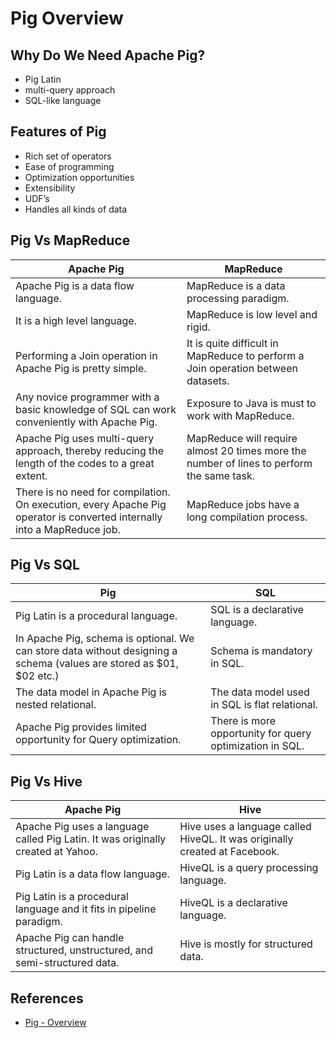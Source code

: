 # Pig Overview

## Why Do We Need Apache Pig?
- Pig Latin
- multi-query approach
- SQL-like language

## Features of Pig
- Rich set of operators
- Ease of programming
- Optimization opportunities
- Extensibility
- UDF’s
- Handles all kinds of data

## Pig Vs MapReduce

Apache Pig | MapReduce
---|---
Apache Pig is a data flow language. | MapReduce is a data processing paradigm.
It is a high level language. | MapReduce is low level and rigid.
Performing a Join operation in Apache Pig is pretty simple. | It is quite difficult in MapReduce to perform a Join operation between datasets.
Any novice programmer with a basic knowledge of SQL can work conveniently with Apache Pig. | Exposure to Java is must to work with MapReduce.
Apache Pig uses multi-query approach, thereby reducing the length of the codes to a great extent. | MapReduce will require almost 20 times more the number of lines to perform the same task.
There is no need for compilation. On execution, every Apache Pig operator is converted internally into a MapReduce job. | MapReduce jobs have a long compilation process.

## Pig Vs SQL

Pig | SQL
---|---
Pig Latin is a procedural language. | SQL is a declarative language.
In Apache Pig, schema is optional. We can store data without designing a schema (values are stored as $01, $02 etc.) | Schema is mandatory in SQL.
The data model in Apache Pig is nested relational. | The data model used in SQL is flat relational.
Apache Pig provides limited opportunity for Query optimization. | There is more opportunity for query optimization in SQL.

## Pig Vs Hive

Apache Pig | Hive
---|---
Apache Pig uses a language called Pig Latin. It was originally created at Yahoo. | Hive uses a language called HiveQL. It was originally created at Facebook.
Pig Latin is a data flow language. | HiveQL is a query processing language.
Pig Latin is a procedural language and it fits in pipeline paradigm. | HiveQL is a declarative language.
Apache Pig can handle structured, unstructured, and semi-structured data. | Hive is mostly for structured data.

## References
- [Pig - Overview](https://www.tutorialspoint.com/apache_pig/apache_pig_overview.htm)